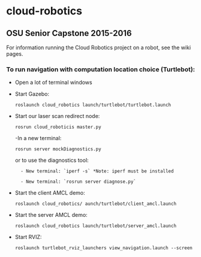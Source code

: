 # cloud-robotics
## OSU Senior Capstone 2015-2016
For information running the Cloud Robotics project on a robot, see the wiki pages.

### To run navigation with computation location choice (Turtlebot):

- Open a lot of terminal windows
- Start Gazebo:

    `roslaunch cloud_robotics launch/turtlebot/turtlebot.launch`


- Start our laser scan redirect node:

    `rosrun cloud_roboticis master.py`
    
    -In a new terminal:    

    `rosrun server mockDiagnostics.py`
    
    or to use the diagnostics tool:
        
        - New terminal: `iperf -s` *Note: iperf must be installed
        
        - New terminal: `rosrun server diagnose.py`  
    

- Start the client AMCL demo:

    `roslaunch cloud_robotics/ aunch/turtlebot/client_amcl.launch`


- Start the server AMCL demo:
 
    `roslaunch cloud_robotics launch/turtlebot/server_amcl.launch`

 
- Start RVIZ:

    `roslaunch turtlebot_rviz_launchers view_navigation.launch --screen`
